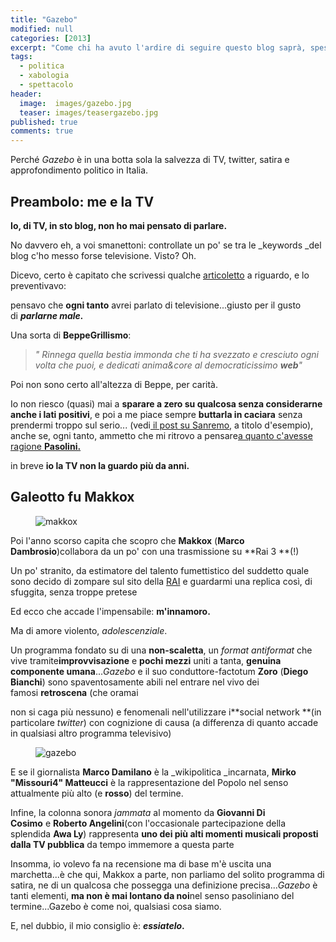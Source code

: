```yaml
---
title: "Gazebo"
modified: null
categories: [2013]
excerpt: "Come chi ha avuto l'ardire di seguire questo blog saprà, spesso ho scritto qualcosina in merito alla..."
tags:
  - politica
  - xabologia
  - spettacolo
header:  
  image:  images/gazebo.jpg
  teaser: images/teasergazebo.jpg
published: true
comments: true
---
```


Perché _Gazebo_ è in una botta sola la salvezza di TV, twitter, satira e approfondimento politico in Italia.  

## Preambolo: me e la TV
  
**Io, di TV, in sto blog, non ho mai pensato di parlare.**  
  
No davvero eh, a voi smanettoni: controllate un po' se tra le _keywords _del blog c'ho messo forse televisione. Visto? Oh.  
  
Dicevo, certo è capitato che scrivessi qualche [articoletto](/blog/tag/spettacolo) a riguardo, e lo preventivavo: 
  
pensavo che **ogni tanto** avrei parlato di televisione...giusto per il gusto di _**parlarne male.**_  
  
Una sorta di **BeppeGrillismo**:  
  
> _" Rinnega quella bestia immonda che ti ha svezzato e cresciuto ogni volta che puoi, e dedicati anima&core al democraticissimo **web**"_  
  
Poi non sono certo all'altezza di Beppe, per carità.  
  
Io non riesco (quasi) mai a **sparare a zero su qualcosa senza considerarne anche i lati positivi**, e poi a me piace sempre **buttarla in caciara** senza prendermi troppo sul serio... (vedi[ il post su Sanremo](https://xabacadabra.blogspot.it/2013/sanremo-duemilatredici.html), a titolo d'esempio), anche se, ogni tanto, ammetto che mi ritrovo a pensare[a quanto c'avesse ragione **Pasolini.**](https://www.youtube.com/watch?v=MxT12xgsKJ0)  
  
in breve **io la TV non la guardo più da anni.**  

## Galeotto fu Makkox

<figure>
	<img src="https://2.bp.blogspot.com/-GmB43WccjR4/Uouo6HCA1lI/AAAAAAAAFiI/xUFi6qVZnHA/s1600/canemucca_paz.jpg" alt="makkox">
</figure>

Poi l'anno scorso capita che scopro che **Makkox** (**Marco Dambrosio**)collabora da un po' con una trasmissione su **Rai 3 **(!)  
  
Un po' stranito, da estimatore del talento fumettistico del suddetto quale sono decido di zompare sul sito della [RAI](https://www.gazebo.rai.it/) e guardarmi una replica così, di sfuggita, senza troppe pretese  
  
Ed ecco che accade l'impensabile: **m'innamoro.**  
  
Ma di amore violento, _adolescenziale_.  
  
Un programma fondato su di una **non-scaletta**, un _format antiformat_ che vive tramite**improvvisazione** e **pochi mezzi** uniti a tanta, **genuina componente umana**..._Gazebo_ e il suo conduttore-factotum **Zoro** (**Diego Bianchi**) sono spaventosamente abili nel entrare nel vivo dei famosi **retroscena** (che oramai 

non si caga più nessuno) e fenomenali nell'utilizzare i**social network **(in particolare _twitter_) con cognizione di causa (a differenza di quanto accade in qualsiasi altro programma televisivo)  

<figure>
	<img src="https://1.bp.blogspot.com/-0uzvFYUeWBE/Uouqsuo1AvI/AAAAAAAAFiU/87Vz2z-eeaU/s1600/la-squadra-di-gazebo.jpg" alt="gazebo">
</figure>  
  
E se il giornalista **Marco Damilano** è la _wikipolitica _incarnata, **Mirko "Missouri4" Matteucci** è la rappresentazione del Popolo nel senso attualmente più alto (e **rosso**) del termine.  
  
Infine, la colonna sonora _jammata_ al momento da **Giovanni Di Cosimo** e **Roberto Angelini**(con l'occasionale partecipazione della splendida **Awa Ly**) rappresenta **uno dei più alti momenti musicali proposti dalla TV pubblica** da tempo immemore a questa parte  
  
Insomma, io volevo fa na recensione ma di base m'è uscita una marchetta...è che qui, Makkox a parte, non parliamo del solito programma di satira, ne di un qualcosa che possegga una definizione precisa..._Gazebo_ è tanti elementi, **ma non è mai lontano da noi**nel senso pasoliniano del termine...Gazebo è come noi, qualsiasi cosa siamo.  
  
E, nel dubbio, il mio consiglio è: **_essiatelo_.**